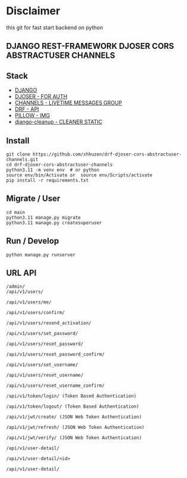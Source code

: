 <!-- ![Maintenance](https://img.shields.io/maintenance/no/2?label=Maintained%3F&style=for-the-badge) -->

# Disclaimer

this git for fast start backend on python

## DJANGO REST-FRAMEWORK DJOSER CORS ABSTRACTUSER CHANNELS

## Stack

- [DJANGO](https://www.djangoproject.com/)
- [DJOSER - FOR AUTH](https://djoser.readthedocs.io/en/latest/getting_started.html)
- [CHANNELS - LIVETIME MESSAGES GROUP](https://channels.readthedocs.io/en/latest/)
- [DRF - API](https://www.django-rest-framework.org/)
- [PILLOW - IMG](https://pypi.org/project/pillow/)
- [django-cleanup - CLEANER STATIC](https://pypi.org/project/django-cleanup/)

## Install

```
git clone https://github.com/shhuzen/drf-djoser-cors-abstractuser-channels.git
cd drf-djoser-cors-abstractuser-channels
python3.11 -m venv env  # or python
source env/bin/Activate or  source env/Scripts/activate
pip install -r requirements.txt
```

## Migrate / User

```
cd main
python3.11 manage.py migrate
python3.11 manage.py createsuperuser
```

## Run / Develop

```
python manage.py runserver
```

## URL API

```
/admin/
/api/v1/users/

/api/v1/users/me/

/api/v1/users/confirm/

/api/v1/users/resend_activation/

/api/v1/users/set_password/

/api/v1/users/reset_password/

/api/v1/users/reset_password_confirm/

/api/v1/users/set_username/

/api/v1/users/reset_username/

/api/v1/users/reset_username_confirm/

/api/v1/token/login/ (Token Based Authentication)

/api/v1/token/logout/ (Token Based Authentication)

/api/v1/jwt/create/ (JSON Web Token Authentication)

/api/v1/jwt/refresh/ (JSON Web Token Authentication)

/api/v1/jwt/verify/ (JSON Web Token Authentication)

/api/v1/user-detail/

/api/v1/user-detail/<id>

/api/v1/user-detail/




```
